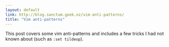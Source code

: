 ```yaml
---
layout: default
link: http://blog.sanctum.geek.nz/vim-anti-patterns/
title: "Vim anti-patterns"
---
```


This post covers some vim anti-patterns and includes a few tricks I had not
known about (such as `:set tildeop`).
